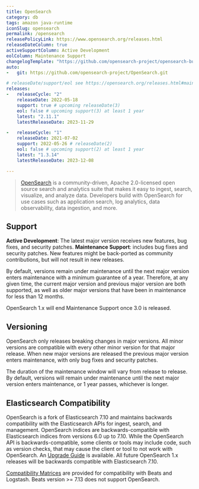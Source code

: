 ```yaml
---
title: OpenSearch
category: db
tags: amazon java-runtime
iconSlug: opensearch
permalink: /opensearch
releasePolicyLink: https://www.opensearch.org/releases.html
releaseDateColumn: true
activeSupportColumn: Active Development
eolColumn: Maintenance Support
changelogTemplate: "https://github.com/opensearch-project/opensearch-build/blob/main/release-notes/opensearch-release-notes-__LATEST__.md"
auto:
-   git: https://github.com/opensearch-project/OpenSearch.git

# releaseDate/support/eol see https://opensearch.org/releases.html#maintenance-policy
releases:
-   releaseCycle: "2"
    releaseDate: 2022-05-18
    support: true # upcoming releaseDate(3)
    eol: false # upcoming support(3) at least 1 year
    latest: "2.11.1"
    latestReleaseDate: 2023-11-29

-   releaseCycle: "1"
    releaseDate: 2021-07-02
    support: 2022-05-26 # releaseDate(2)
    eol: false # upcoming support(2) at least 1 year
    latest: "1.3.14"
    latestReleaseDate: 2023-12-08

---
```


> [OpenSearch](https://opensearch.org/) is a community-driven, Apache 2.0-licensed open source
> search and analytics suite that makes it easy to ingest, search, visualize, and analyze data.
> Developers build with OpenSearch for use cases such as application search, log analytics, data
> observability, data ingestion, and more.

## Support

**Active Development**: The latest major version receives new features, bug fixes, and security patches. 
**Maintenance Support**: includes bug fixes and security patches. New features might be back-ported as
  community contributions, but will not result in new releases.

By default, versions remain under maintenance until the next major version enters maintenance with
a minimum guarantee of a year. Therefore, at any given time, the current major version and previous
major version are both supported, as well as older major versions that have been in maintenance
for less than 12 months.

OpenSearch 1.x will end Maintenance Support once 3.0 is released.

## Versioning

OpenSearch only releases breaking changes in major versions. All minor versions are compatible with
every other minor version for that major release. When new major versions are released the previous
major version enters maintenance, with only bug fixes and security patches.

The duration of the maintenance window will vary from release to release. By default, versions will
remain under maintenance until the next major version enters maintenance, or 1 year passes,
whichever is longer.

## Elasticsearch Compatibility

OpenSearch is a fork of Elasticsearch 7.10 and maintains backwards compatibility with the
Elasticsearch APIs for ingest, search, and management. OpenSearch indices are backwards-compatible
with Elasticsearch indices from versions 6.0 up to 7.10. While the OpenSearch API is
backwards-compatible, some clients or tools may include code, such as version checks, that may
cause the client or tool to not work with OpenSearch. An [Upgrade Guide](https://opensearch.org/faq/#q3.1)
is available. All future OpenSearch 1.x releases will be backwards compatible with Elasticsearch
7.10.

[Compatibility Matrices](https://opensearch.org/docs/latest/clients/agents-and-ingestion-tools/index/#compatibility-matrices)
are provided for compatibility with Beats and Logstash. Beats version >= 7.13 does not support
OpenSearch.
